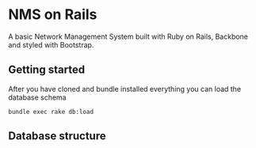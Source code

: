 NMS on Rails
=================

A basic Network Management System built with
Ruby on Rails, Backbone and styled with Bootstrap.

## Getting started

After you have cloned and bundle installed everything
you can load the database schema

```console
bundle exec rake db:load
```

## Database structure



